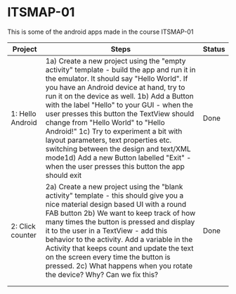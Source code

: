 # ITSMAP-01
This is some of the android apps made in the course ITSMAP-01 

| Project          	| Steps                                                                                                                                                                                                                                                                                                                                                                                                                                                                                                                                                                                           	| Status 	|
|------------------	|-------------------------------------------------------------------------------------------------------------------------------------------------------------------------------------------------------------------------------------------------------------------------------------------------------------------------------------------------------------------------------------------------------------------------------------------------------------------------------------------------------------------------------------------------------------------------------------------------	|--------	|
| 1: Hello Android 	| 1a) Create a new project using the "empty activity" template - build the app and run it in the emulator. It should say "Hello World". If you have an Android device at hand, try to run it on the device as well. 1b) Add a Button with the label "Hello" to your GUI - when the user presses this button the TextView should change from "Hello World" to "Hello Android!" 1c) Try to experiment a bit with layout parameters, text properties etc. switching between the design and text/XML mode1d) Add a new Button labelled "Exit" - when the user presses this button the app should exit 	| Done   	|
| 2: Click counter 	| 2a) Create a new project using the "blank activity" template - this should give you a nice material design based UI with a round FAB button 2b) We want to keep track of how many times the button is pressed and display it to the user in a TextView - add this behavior to the activity. Add a variable in the Activity that keeps count and update the text on the screen every time the button is pressed. 2c) What happens when you rotate the device? Why? Can we fix this?                                                                                                              	| Done   	|
|                  	|                                                                                                                                                                                                                                                                                                                                                                                                                                                                                                                                                                                                 	|        	|
|                  	|                                                                                                                                                                                                                                                                                                                                                                                                                                                                                                                                                                                                 	|        	|